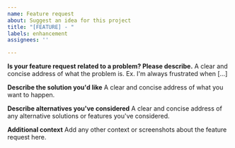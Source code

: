 ```yaml
---
name: Feature request
about: Suggest an idea for this project
title: "[FEATURE] - "
labels: enhancement
assignees: ''

---
```


**Is your feature request related to a problem? Please describe.**
A clear and concise address of what the problem is. Ex. I'm always frustrated when [...]

**Describe the solution you'd like**
A clear and concise address of what you want to happen.

**Describe alternatives you've considered**
A clear and concise address of any alternative solutions or features you've considered.

**Additional context**
Add any other context or screenshots about the feature request here.

